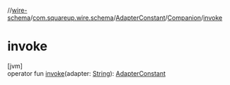 //[wire-schema](../../../../index.md)/[com.squareup.wire.schema](../../index.md)/[AdapterConstant](../index.md)/[Companion](index.md)/[invoke](invoke.md)

# invoke

[jvm]\
operator fun [invoke](invoke.md)(adapter: [String](https://kotlinlang.org/api/latest/jvm/stdlib/kotlin/-string/index.html)): [AdapterConstant](../index.md)
